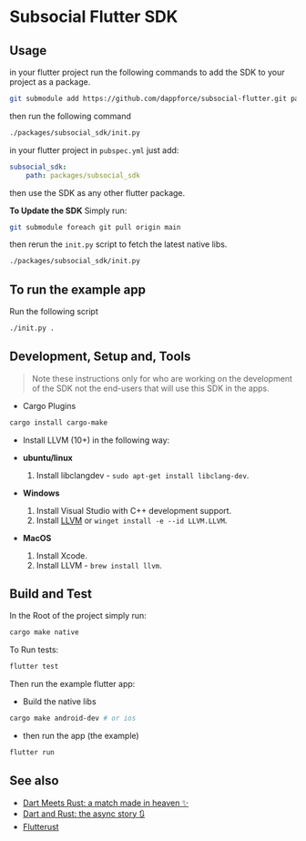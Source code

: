 # Subsocial Flutter SDK

## Usage

in your flutter project run the following commands to add the SDK to your project as a package.

```bash
git submodule add https://github.com/dappforce/subsocial-flutter.git packages/subsocial_sdk
```

then run the following command

```bash
./packages/subsocial_sdk/init.py
```

in your flutter project in `pubspec.yml` just add:

```yaml
subsocial_sdk:
    path: packages/subsocial_sdk
```

then use the SDK as any other flutter package.

**To Update the SDK**
Simply run:

```bash
git submodule foreach git pull origin main
```

then rerun the `init.py` script to fetch the latest native libs.

```bash
./packages/subsocial_sdk/init.py
```

## To run the example app
Run the following script

```bash
./init.py .
```

## Development, Setup and, Tools

> Note these instructions only for who are working on the development of the SDK
> not the end-users that will use this SDK in the apps.

* Cargo Plugins

```sh
cargo install cargo-make
```

* Install LLVM (10+) in the following way:

* **ubuntu/linux**

    1. Install libclangdev - `sudo apt-get install libclang-dev`.

* **Windows**

    1. Install Visual Studio with C++ development support.
    2. Install [LLVM](https://releases.llvm.org/download.html)
       or `winget install -e --id LLVM.LLVM`.

* **MacOS**

    1. Install Xcode.
    2. Install LLVM - `brew install llvm`.

## Build and Test

In the Root of the project simply run:

```sh
cargo make native
```

To Run tests:

```sh
flutter test
```

Then run the example flutter app:

* Build the native libs

```sh
cargo make android-dev # or ios
```

* then run the app (the example)

```sh
flutter run
```

## See also

* [Dart Meets Rust: a match made in heaven ✨](https://dev.to/sunshine-chain/dart-meets-rust-a-match-made-in-heaven-9f5)
* [Dart and Rust: the async story 🔃](https://dev.to/sunshine-chain/rust-and-dart-the-async-story-3adk)
* [Flutterust](https://github.com/shekohex/flutterust)

